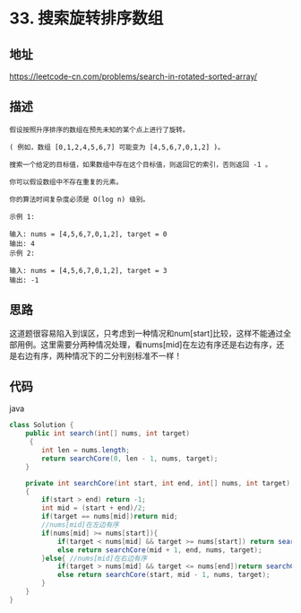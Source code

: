 # 33. 搜索旋转排序数组

## 地址

https://leetcode-cn.com/problems/search-in-rotated-sorted-array/

## 描述

```
假设按照升序排序的数组在预先未知的某个点上进行了旋转。

( 例如，数组 [0,1,2,4,5,6,7] 可能变为 [4,5,6,7,0,1,2] )。

搜索一个给定的目标值，如果数组中存在这个目标值，则返回它的索引，否则返回 -1 。

你可以假设数组中不存在重复的元素。

你的算法时间复杂度必须是 O(log n) 级别。

示例 1:

输入: nums = [4,5,6,7,0,1,2], target = 0
输出: 4
示例 2:

输入: nums = [4,5,6,7,0,1,2], target = 3
输出: -1
```

## 思路

这道题很容易陷入到误区，只考虑到一种情况和num[start]比较，这样不能通过全部用例。这里需要分两种情况处理，看nums[mid]在左边有序还是右边有序，还是右边有序，两种情况下的二分判别标准不一样！

## 代码

java

```java
class Solution {
    public int search(int[] nums, int target)
     {
        int len = nums.length;
        return searchCore(0, len - 1, nums, target);
    }

    private int searchCore(int start, int end, int[] nums, int target)
    {
        if(start > end) return -1;
        int mid = (start + end)/2;
        if(target == nums[mid])return mid;
        //nums[mid]在左边有序
        if(nums[mid] >= nums[start]){
            if(target < nums[mid] && target >= nums[start]) return searchCore(start, mid - 1, nums, target); 
            else return searchCore(mid + 1, end, nums, target);
        }else{ //nums[mid]在右边有序
            if(target > nums[mid] && target <= nums[end])return searchCore(mid + 1, end, nums, target);
            else return searchCore(start, mid - 1, nums, target); 
        }
    }
}
```